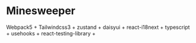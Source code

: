 # Minesweeper

Webpack5 + Tailwindcss3 + zustand + daisyui + react-i18next + typescript + usehooks + react-testing-library +
